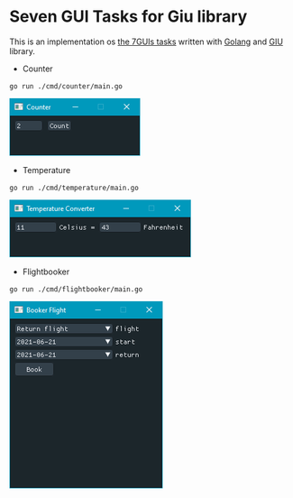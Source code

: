 # Seven GUI Tasks for Giu library
This is an implementation os [the 7GUIs tasks](https://eugenkiss.github.io/7guis/) written with [Golang](https://golang.org/) and [GIU](https://github.com/AllenDang/giu) library.

* Counter
```
go run ./cmd/counter/main.go
```

![](thumbs/counter.png)

* Temperature
```
go run ./cmd/temperature/main.go
```

![](thumbs/temperature.png)

* Flightbooker
```
go run ./cmd/flightbooker/main.go
```

![](thumbs/flightbooker.png)
